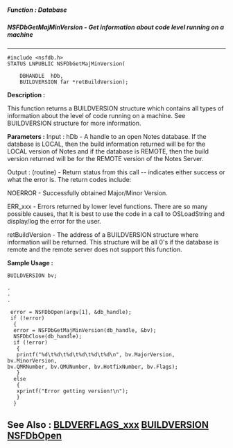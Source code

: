 ##### Function : Database
##### NSFDbGetMajMinVersion - Get information about code level running on a machine
---
```
#include <nsfdb.h>
STATUS LNPUBLIC NSFDbGetMajMinVersion(

	DBHANDLE  hDb,
	BUILDVERSION far *retBuildVersion);
```
**Description :**

This function returns a BUILDVERSION structure which contains all types of 
information about the level of code running on a machine.  See BUILDVERSION 
structure for more information.

**Parameters :**
Input :
hDb  -  A handle to an open Notes database.  If the database is LOCAL, then the build information returned will be for the LOCAL version of Notes and if the database is REMOTE, then the build version returned will be for the REMOTE version of the Notes Server.

Output :
(routine)  -  Return status from this call -- indicates either success or what the error is. The return codes include:

NOERROR - Successfully obtained Major/Minor Version.

ERR_xxx - Errors returned by lower level functions.  There are so many possible causes, that It is best to use the code in a call to OSLoadString and display/log the error for the user.


retBuildVersion  -  The address of a BUILDVERSION structure where information will be returned.  This structure will be all 0's if the database is remote and the remote server does not support this function.


**Sample Usage :**
```
BUILDVERSION bv;

.
.
.

 error = NSFDbOpen(argv[1], &db_handle);
 if (!error)
  {
  error = NSFDbGetMajMinVersion(db_handle, &bv);
  NSFDbClose(db_handle);
  if (!error)
   {
   printf("%d\t%d\t%d\t%d\t%d\t%d\n", bv.MajorVersion, bv.MinorVersion, 
bv.QMRNumber, bv.QMUNumber, bv.HotfixNumber, bv.Flags);
   }
  else
   {
   xprintf("Error getting version!\n");
   }
  }
```
**See Also :**
[BLDVERFLAGS_xxx](/domino-c-api-docs/reference/Symb/BLDVERFLAGS_xxx)
[BUILDVERSION](/domino-c-api-docs/reference/Data/BUILDVERSION)
[NSFDbOpen](/domino-c-api-docs/reference/Func/NSFDbOpen)
---
